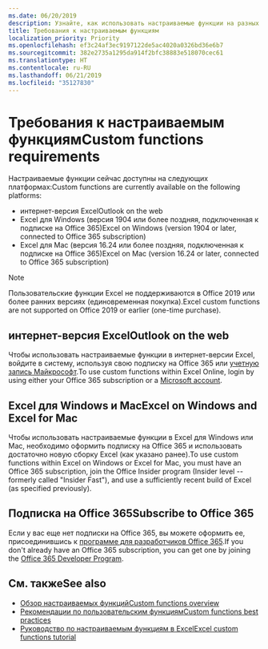 ```yaml
---
ms.date: 06/20/2019
description: Узнайте, как использовать настраиваемые функции на разных платформах.
title: Требования к настраиваемым функциям
localization_priority: Priority
ms.openlocfilehash: ef3c24af3ec9197122de5ac4020a0326bd36e6b7
ms.sourcegitcommit: 382e2735a1295da914f2bfc38883e518070cec61
ms.translationtype: HT
ms.contentlocale: ru-RU
ms.lasthandoff: 06/21/2019
ms.locfileid: "35127830"
---
```

# <a name="custom-functions-requirements"></a><span data-ttu-id="a5100-103">Требования к настраиваемым функциям</span><span class="sxs-lookup"><span data-stu-id="a5100-103">Custom functions requirements</span></span>

<span data-ttu-id="a5100-104">Настраиваемые функции сейчас доступны на следующих платформах:</span><span class="sxs-lookup"><span data-stu-id="a5100-104">Custom functions are currently available on the following platforms:</span></span>

- <span data-ttu-id="a5100-105">интернет-версия Excel</span><span class="sxs-lookup"><span data-stu-id="a5100-105">Outlook on the web</span></span>
- <span data-ttu-id="a5100-106">Excel для Windows (версия 1904 или более поздняя, подключенная к подписке на Office 365)</span><span class="sxs-lookup"><span data-stu-id="a5100-106">Excel on Windows (version 1904 or later, connected to Office 365 subscription)</span></span>
- <span data-ttu-id="a5100-107">Excel для Mac (версия 16.24 или более поздняя, подключенная к подписке на Office 365)</span><span class="sxs-lookup"><span data-stu-id="a5100-107">Excel on Mac (version 16.24 or later, connected to Office 365 subscription)</span></span>

>[!NOTE]
><span data-ttu-id="a5100-108">Пользовательские функции Excel не поддерживаются в Office 2019 или более ранних версиях (единовременная покупка).</span><span class="sxs-lookup"><span data-stu-id="a5100-108">Excel custom functions are not supported on Office 2019 or earlier (one-time purchase).</span></span>

## <a name="excel-on-the-web"></a><span data-ttu-id="a5100-109">интернет-версия Excel</span><span class="sxs-lookup"><span data-stu-id="a5100-109">Outlook on the web</span></span>
<span data-ttu-id="a5100-110">Чтобы использовать настраиваемые функции в интернет-версии Excel, войдите в систему, используя свою подписку на Office 365 или [учетную запись Майкрософт](https://account.microsoft.com/account).</span><span class="sxs-lookup"><span data-stu-id="a5100-110">To use custom functions within Excel Online, login by using either your Office 365 subscription or a [Microsoft account](https://account.microsoft.com/account).</span></span>

## <a name="excel-on-windows-and-mac"></a><span data-ttu-id="a5100-111">Excel для Windows и Mac</span><span class="sxs-lookup"><span data-stu-id="a5100-111">Excel on Windows and Excel for Mac</span></span>
<span data-ttu-id="a5100-112">Чтобы использовать настраиваемые функции в Excel для Windows или Mac, необходимо оформить подписку на Office 365 и использовать достаточно новую сборку Excel (как указано ранее).</span><span class="sxs-lookup"><span data-stu-id="a5100-112">To use custom functions within Excel on Windows or Excel for Mac, you must have an Office 365 subscription, join the Office Insider program (Insider level -- formerly called "Insider Fast"), and use a sufficiently recent build of Excel (as specified previously).</span></span>

## <a name="subscribe-to-office-365"></a><span data-ttu-id="a5100-113">Подписка на Office 365</span><span class="sxs-lookup"><span data-stu-id="a5100-113">Subscribe to Office 365</span></span>
<span data-ttu-id="a5100-114">Если у вас еще нет подписки на Office 365, вы можете оформить ее, присоединившись к [программе для разработчиков Office 365](https://developer.microsoft.com/ru-RU/office/dev-program).</span><span class="sxs-lookup"><span data-stu-id="a5100-114">If you don't already have an Office 365 subscription, you can get one by joining the [Office 365 Developer Program](https://developer.microsoft.com/en-us/office/dev-program).</span></span>

## <a name="see-also"></a><span data-ttu-id="a5100-115">См. также</span><span class="sxs-lookup"><span data-stu-id="a5100-115">See also</span></span>
* [<span data-ttu-id="a5100-116">Обзор настраиваемых функций</span><span class="sxs-lookup"><span data-stu-id="a5100-116">Custom functions overview</span></span>](custom-functions-overview.md)
* [<span data-ttu-id="a5100-117">Рекомендации по пользовательским функциям</span><span class="sxs-lookup"><span data-stu-id="a5100-117">Custom functions best practices</span></span>](custom-functions-best-practices.md)
* [<span data-ttu-id="a5100-118">Руководство по настраиваемым функциям в Excel</span><span class="sxs-lookup"><span data-stu-id="a5100-118">Excel custom functions tutorial</span></span>](../tutorials/excel-tutorial-create-custom-functions.md)
